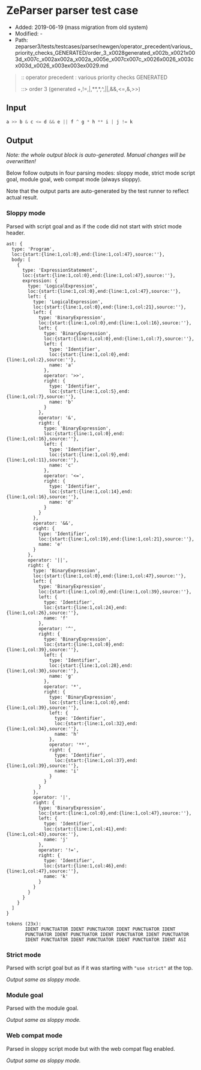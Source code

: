 # ZeParser parser test case

- Added: 2019-06-19 (mass migration from old system)
- Modified: -
- Path: zeparser3/tests/testcases/parser/newgen/operator_precedent/various_priority_checks_GENERATED/order_3_x0028generated_x002b_x0021x003d_x007c_x002ax002a_x002a_x005e_x007cx007c_x0026x0026_x003cx003d_x0026_x003ex003ex0029.md

> :: operator precedent : various priority checks GENERATED
>
> ::> order 3 (generated +,!=,|,**,*,^,||,&&,<=,&,>>)

## Input

`````js
a >> b & c <= d && e || f ^ g * h ** i | j != k
`````

## Output

_Note: the whole output block is auto-generated. Manual changes will be overwritten!_

Below follow outputs in four parsing modes: sloppy mode, strict mode script goal, module goal, web compat mode (always sloppy).

Note that the output parts are auto-generated by the test runner to reflect actual result.

### Sloppy mode

Parsed with script goal and as if the code did not start with strict mode header.

`````
ast: {
  type: 'Program',
  loc:{start:{line:1,col:0},end:{line:1,col:47},source:''},
  body: [
    {
      type: 'ExpressionStatement',
      loc:{start:{line:1,col:0},end:{line:1,col:47},source:''},
      expression: {
        type: 'LogicalExpression',
        loc:{start:{line:1,col:0},end:{line:1,col:47},source:''},
        left: {
          type: 'LogicalExpression',
          loc:{start:{line:1,col:0},end:{line:1,col:21},source:''},
          left: {
            type: 'BinaryExpression',
            loc:{start:{line:1,col:0},end:{line:1,col:16},source:''},
            left: {
              type: 'BinaryExpression',
              loc:{start:{line:1,col:0},end:{line:1,col:7},source:''},
              left: {
                type: 'Identifier',
                loc:{start:{line:1,col:0},end:{line:1,col:2},source:''},
                name: 'a'
              },
              operator: '>>',
              right: {
                type: 'Identifier',
                loc:{start:{line:1,col:5},end:{line:1,col:7},source:''},
                name: 'b'
              }
            },
            operator: '&',
            right: {
              type: 'BinaryExpression',
              loc:{start:{line:1,col:0},end:{line:1,col:16},source:''},
              left: {
                type: 'Identifier',
                loc:{start:{line:1,col:9},end:{line:1,col:11},source:''},
                name: 'c'
              },
              operator: '<=',
              right: {
                type: 'Identifier',
                loc:{start:{line:1,col:14},end:{line:1,col:16},source:''},
                name: 'd'
              }
            }
          },
          operator: '&&',
          right: {
            type: 'Identifier',
            loc:{start:{line:1,col:19},end:{line:1,col:21},source:''},
            name: 'e'
          }
        },
        operator: '||',
        right: {
          type: 'BinaryExpression',
          loc:{start:{line:1,col:0},end:{line:1,col:47},source:''},
          left: {
            type: 'BinaryExpression',
            loc:{start:{line:1,col:0},end:{line:1,col:39},source:''},
            left: {
              type: 'Identifier',
              loc:{start:{line:1,col:24},end:{line:1,col:26},source:''},
              name: 'f'
            },
            operator: '^',
            right: {
              type: 'BinaryExpression',
              loc:{start:{line:1,col:0},end:{line:1,col:39},source:''},
              left: {
                type: 'Identifier',
                loc:{start:{line:1,col:28},end:{line:1,col:30},source:''},
                name: 'g'
              },
              operator: '*',
              right: {
                type: 'BinaryExpression',
                loc:{start:{line:1,col:0},end:{line:1,col:39},source:''},
                left: {
                  type: 'Identifier',
                  loc:{start:{line:1,col:32},end:{line:1,col:34},source:''},
                  name: 'h'
                },
                operator: '**',
                right: {
                  type: 'Identifier',
                  loc:{start:{line:1,col:37},end:{line:1,col:39},source:''},
                  name: 'i'
                }
              }
            }
          },
          operator: '|',
          right: {
            type: 'BinaryExpression',
            loc:{start:{line:1,col:0},end:{line:1,col:47},source:''},
            left: {
              type: 'Identifier',
              loc:{start:{line:1,col:41},end:{line:1,col:43},source:''},
              name: 'j'
            },
            operator: '!=',
            right: {
              type: 'Identifier',
              loc:{start:{line:1,col:46},end:{line:1,col:47},source:''},
              name: 'k'
            }
          }
        }
      }
    }
  ]
}

tokens (23x):
       IDENT PUNCTUATOR IDENT PUNCTUATOR IDENT PUNCTUATOR IDENT
       PUNCTUATOR IDENT PUNCTUATOR IDENT PUNCTUATOR IDENT PUNCTUATOR
       IDENT PUNCTUATOR IDENT PUNCTUATOR IDENT PUNCTUATOR IDENT ASI
`````

### Strict mode

Parsed with script goal but as if it was starting with `"use strict"` at the top.

_Output same as sloppy mode._

### Module goal

Parsed with the module goal.

_Output same as sloppy mode._

### Web compat mode

Parsed in sloppy script mode but with the web compat flag enabled.

_Output same as sloppy mode._
